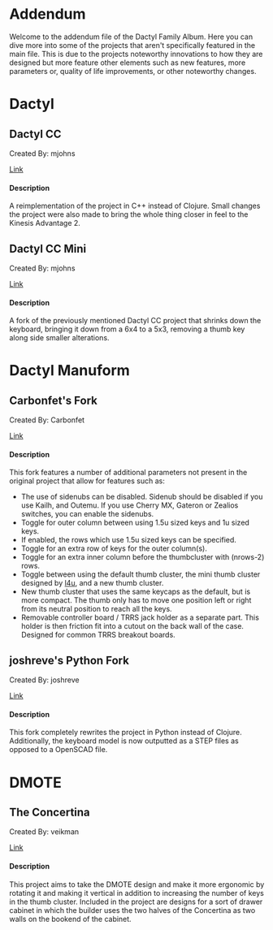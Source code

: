 # Addendum

Welcome to the addendum file of the Dactyl Family Album. Here you can dive more into some of the projects that aren't specifically featured in the main file. This is due to the projects noteworthy innovations to how they are designed but more feature other elements such as new features, more parameters or, quality of life improvements, or other noteworthy changes.  

# Dactyl

## Dactyl CC

Created By: mjohns 

[Link](https://github.com/mjohns/dactyl-cc)

#### Description

A reimplementation of the project in C++ instead of Clojure. Small changes the project were also made to bring the whole thing closer in feel to the Kinesis Advantage 2.

## Dactyl CC Mini

Created By: mjohns 

[Link](https://github.com/mjohns/dactyl-cc-mini)

#### Description

A fork of the previously mentioned Dactyl CC project that shrinks down the keyboard, bringing it down from a 6x4 to a 5x3, removing a thumb key along side smaller alterations.  



# Dactyl Manuform

## Carbonfet's Fork

Created By: Carbonfet

[Link](https://github.com/carbonfet/dactyl-manuform)

#### Description

This fork features a number of additional parameters not present in the original project that allow for features such as: 

- The use of sidenubs can be disabled. Sidenub should be disabled if you use Kailh, and Outemu. If you use Cherry MX, Gateron or Zealios switches, you can enable the sidenubs.
- Toggle for outer column between using 1.5u sized keys and 1u sized keys.
- If enabled, the rows which use 1.5u sized keys can be specified.
- Toggle for an extra row of keys for the outer column(s).
- Toggle for an extra inner column before the thumbcluster with (nrows-2) rows.
- Toggle between using the default thumb cluster, the mini thumb cluster designed by [l4u](https://github.com/l4u/dactyl-manuform-mini-keyboard), and a new thumb cluster.
- New thumb cluster that uses the same keycaps as the default, but is more compact. The thumb only has to move one position left or right from its neutral position to reach all the keys. 
- Removable controller board / TRRS jack holder as a separate part. This holder is then friction fit into a cutout on the back wall of the case. Designed for common TRRS breakout boards. 

## joshreve's Python Fork

Created By: joshreve

[Link](https://github.com/joshreve/dactyl-keyboard)

#### Description

This fork completely rewrites the project in Python instead of Clojure. Additionally, the keyboard model is now outputted as a STEP files as opposed to a OpenSCAD file. 



# DMOTE

## The Concertina

Created By: veikman

[Link](https://github.com/veikman/dactyl-keyboard)

#### Description

This project aims to take the DMOTE design and make it more ergonomic by rotating it and making it vertical in addition to increasing the number of keys in the thumb cluster. Included in the project are designs for a sort of drawer cabinet in which the builder uses the two halves of the Concertina as two walls on the bookend of the cabinet. 

